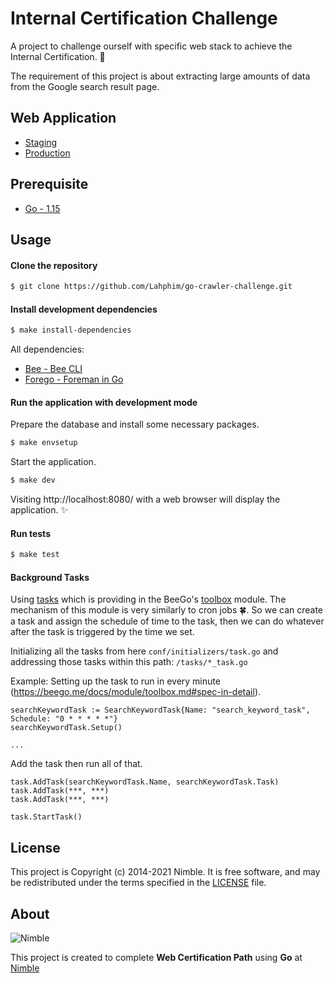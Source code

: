 # Internal Certification Challenge

A project to challenge ourself with specific web stack to achieve the Internal Certification. 🚀

The requirement of this project is about extracting large amounts of data from the Google search result page.

## Web Application
- [Staging](https://go-challenge-staging.herokuapp.com/)
- [Production](https://go-challenge.herokuapp.com/)

## Prerequisite
* [Go - 1.15](https://golang.org/doc/go1.15)

## Usage

#### Clone the repository
```sh
$ git clone https://github.com/Lahphim/go-crawler-challenge.git
```

#### Install development dependencies
```sh
$ make install-dependencies
```
All dependencies:
- [Bee - Bee CLI](https://github.com/beego/bee)
- [Forego - Foreman in Go](https://github.com/ddollar/forego)

#### Run the application with development mode

Prepare the database and install some necessary packages.
```sh
$ make envsetup
```

Start the application.
```sh
$ make dev
```
Visiting http://localhost:8080/ with a web browser will display the application. ✨

#### Run tests
````sh
$ make test
````

#### Background Tasks
Using [tasks](https://beego.me/docs/module/toolbox.md#tasks) which is providing in the BeeGo's [toolbox](https://beego.me/docs/module/toolbox.md) module.
The mechanism of this module is very similarly to cron jobs 🍀.
So we can create a task and assign the schedule of time to the task, then we can do whatever after the task is triggered by the time we set.

Initializing all the tasks from here `conf/initializers/task.go` and addressing those tasks within this path: `/tasks/*_task.go`

Example:
Setting up the task to run in every minute (https://beego.me/docs/module/toolbox.md#spec-in-detail).
```golang
searchKeywordTask := SearchKeywordTask{Name: "search_keyword_task", Schedule: "0 * * * * *"}
searchKeywordTask.Setup()

...
```

Add the task then run all of that.
```golang
task.AddTask(searchKeywordTask.Name, searchKeywordTask.Task)
task.AddTask(***, ***)
task.AddTask(***, ***)

task.StartTask()
```

## License
This project is Copyright (c) 2014-2021 Nimble. It is free software,
and may be redistributed under the terms specified in the [LICENSE] file.

[LICENSE]: /LICENSE

## About
![Nimble](https://assets.nimblehq.co/logo/dark/logo-dark-text-160.png)

This project is created to complete **Web Certification Path** using **Go** at [Nimble][nimble]

[nimble]: https://nimblehq.co
